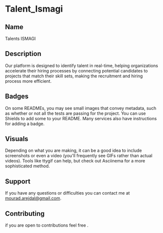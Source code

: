 # Talent_Ismagi








## Name
Talents ISMAGI

## Description
Our platform is designed to identify talent in real-time, helping organizations accelerate their hiring processes by connecting potential candidates to projects that match their skill sets, making the recruitment and hiring process more efficient.

## Badges
On some READMEs, you may see small images that convey metadata, such as whether or not all the tests are passing for the project. You can use Shields to add some to your README. Many services also have instructions for adding a badge.

## Visuals
Depending on what you are making, it can be a good idea to include screenshots or even a video (you'll frequently see GIFs rather than actual videos). Tools like ttygif can help, but check out Asciinema for a more sophisticated method.



## Support
If you have any questions or difficulties you can contact me at mourad.arejdal@gmail.com.



## Contributing
 if you are open to contributions feel free . 






